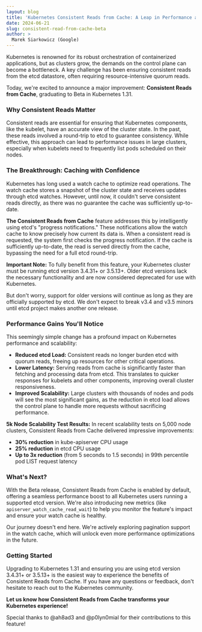 ```yaml
---
layout: blog
title: 'Kubernetes Consistent Reads from Cache: A Leap in Performance and Scalability'
date: 2024-06-21
slug: consistent-read-from-cache-beta
author: >
  Marek Siarkowicz (Google)
---
```


Kubernetes is renowned for its robust orchestration of containerized applications,
but as clusters grow, the demands on the control plane can become a bottleneck.
A key challenge has been ensuring consistent reads from the etcd datastore,
often requiring resource-intensive quorum reads.

Today, we're excited to announce a major improvement: **Consistent Reads from Cache**, graduating to Beta in Kubernetes 1.31.

### Why Consistent Reads Matter

Consistent reads are essential for ensuring that Kubernetes components,
like the kubelet, have an accurate view of the cluster state.
In the past, these reads involved a round-trip to etcd to guarantee consistency.
While effective, this approach can lead to performance issues in large clusters,
especially when kubelets need to frequently list pods scheduled on their nodes.

### The Breakthrough: Caching with Confidence

Kubernetes has long used a watch cache to optimize read operations.
The watch cache stores a snapshot of the cluster state and receives updates through etcd watches.
However, until now, it couldn't serve consistent reads directly, as there was no guarantee the cache was sufficiently up-to-date.

**The Consistent Reads from Cache** feature addresses this by intelligently using
etcd's "progress notifications." These notifications allow the watch cache to know
precisely how current its data is.  When a consistent read is requested, the system
first checks the progress notification. If the cache is sufficiently up-to-date,
the read is served directly from the cache, bypassing the need for a full etcd round-trip.

**Important Note:** To fully benefit from this feature, your Kubernetes cluster
must be running etcd version 3.4.31+ or 3.5.13+.
Older etcd versions lack the necessary functionality and are now considered deprecated for use with Kubernetes.

But don't worry, support for older versions will continue as long as they are officially supported by etcd.
We don't expect to break v3.4 and v3.5 minors until etcd project makes another one release.

### Performance Gains You'll Notice

This seemingly simple change has a profound impact on Kubernetes performance and scalability:

* **Reduced etcd Load:**  Consistent reads no longer burden etcd with quorum reads,
  freeing up resources for other critical operations.
* **Lower Latency:**  Serving reads from cache is significantly faster than fetching
  and processing data from etcd. This translates to quicker responses for kubelets
  and other components, improving overall cluster responsiveness.
* **Improved Scalability:** Large clusters with thousands of nodes and pods will
  see the most significant gains, as the reduction in etcd load allows the
  control plane to handle more requests without sacrificing performance.

**5k Node Scalability Test Results:** In recent scalability tests on 5,000 node
  clusters, Consistent Reads from Cache delivered impressive improvements:

* **30% reduction** in kube-apiserver CPU usage
* **25% reduction** in etcd CPU usage
* **Up to 3x reduction** (from 5 seconds to 1.5 seconds) in 99th percentile pod LIST request latency

### What's Next?

With the Beta release, Consistent Reads from Cache is enabled by default,
offering a seamless performance boost to all Kubernetes users running a supported
etcd version. We're also introducing new metrics (like `apiserver_watch_cache_read_wait`)
to help you monitor the feature's impact and ensure your watch cache is healthy.

Our journey doesn't end here. We're actively exploring pagination support in the
watch cache, which will unlock even more performance optimizations in the future.

### Getting Started

Upgrading to Kubernetes 1.31 and ensuring you are using etcd version 3.4.31+ or
3.5.13+ is the easiest way to experience the benefits of Consistent Reads from
Cache. If you have any questions or feedback, don't hesitate to reach out to the Kubernetes community.

**Let us know how Consistent Reads from Cache transforms your Kubernetes experience!**

Special thanks to @ah8ad3 and @p0lyn0mial for their contributions to this feature!
